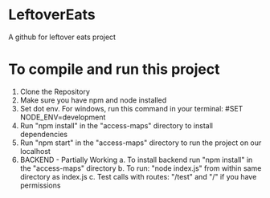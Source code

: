 # LeftoverEats
A github for leftover eats project

# To compile and run this project
1) Clone the Repository
2) Make sure you have npm and node installed
3) Set dot env. For windows, run this command in your terminal: #SET NODE_ENV=development
3) Run "npm install" in the "access-maps" directory to install dependencies
4) Run "npm start" in the "access-maps" directory to run the project on our localhost
5) BACKEND - Partially Working
    a. To install backend run "npm install" in the "access-maps" directory
    b. To run: "node index.js" from within same directory as index.js
    c. Test calls with routes: "/test" and "/" if you have permissions

